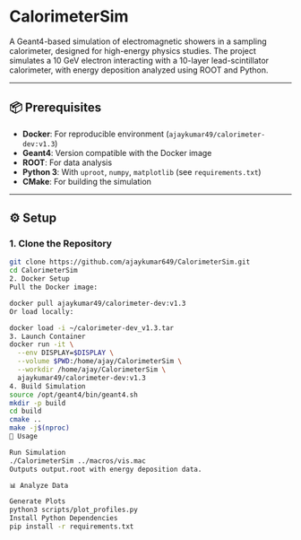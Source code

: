# CalorimeterSim

A Geant4-based simulation of electromagnetic showers in a sampling calorimeter, designed for high-energy physics studies. The project simulates a 10 GeV electron interacting with a 10-layer lead-scintillator calorimeter, with energy deposition analyzed using ROOT and Python.

---

## 📦 Prerequisites

- **Docker**: For reproducible environment (`ajaykumar49/calorimeter-dev:v1.3`)
- **Geant4**: Version compatible with the Docker image
- **ROOT**: For data analysis
- **Python 3**: With `uproot`, `numpy`, `matplotlib` (see `requirements.txt`)
- **CMake**: For building the simulation

---

## ⚙️ Setup

### 1. Clone the Repository

```bash
git clone https://github.com/ajaykumar649/CalorimeterSim.git
cd CalorimeterSim
2. Docker Setup
Pull the Docker image:

docker pull ajaykumar49/calorimeter-dev:v1.3
Or load locally:

docker load -i ~/calorimeter-dev_v1.3.tar
3. Launch Container
docker run -it \
  --env DISPLAY=$DISPLAY \
  --volume $PWD:/home/ajay/CalorimeterSim \
  --workdir /home/ajay/CalorimeterSim \
  ajaykumar49/calorimeter-dev:v1.3
4. Build Simulation
source /opt/geant4/bin/geant4.sh
mkdir -p build
cd build
cmake ..
make -j$(nproc)
🚀 Usage

Run Simulation
./CalorimeterSim ../macros/vis.mac
Outputs output.root with energy deposition data.

📊 Analyze Data

Generate Plots
python3 scripts/plot_profiles.py
Install Python Dependencies
pip install -r requirements.txt
